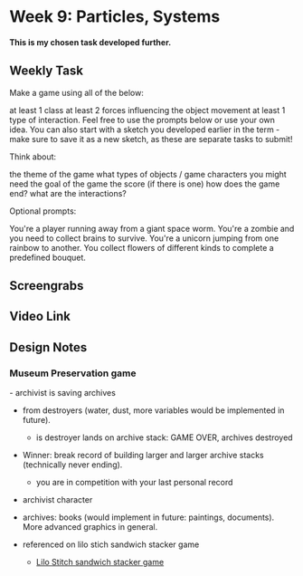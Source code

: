 <h1>Week 9: Particles, Systems</h1>

<h4><b1>This is my chosen task developed further.</b1></h4>

<h2>Weekly Task</h2>
Make a game using all of the below:

at least 1 class
at least 2 forces influencing the object movement
at least 1 type of interaction.
Feel free to use the prompts below or use your own idea. You can also start with a sketch you developed earlier in the term - make sure to save it as a new sketch, as these are separate tasks to submit!

Think about:

the theme of the game what types of objects / game characters you might need the goal of the game the score (if there is one) how does the game end? what are the interactions?

Optional prompts:

You're a player running away from a giant space worm. You're a zombie and you need to collect brains to survive. You're a unicorn jumping from one rainbow to another. You collect flowers of different kinds to complete a predefined bouquet.

<h2>Screengrabs</h2>

<h2>Video Link</h2>

<h2>Design Notes</h2>

<h3>Museum Preservation game</h3>
- archivist is saving archives

- from destroyers (water, dust, more variables would be implemented in future).
  - is destroyer lands on archive stack: GAME OVER, archives destroyed
 
- Winner: break record of building larger and larger archive stacks (technically never ending).
  - you are in competition with your last personal record 
  
- archivist character

- archives: books (would implement in future: paintings, documents). More advanced graphics in general. 

- referenced on lilo stich sandwich stacker game 
  - <a href="https://www.disney--games.com/625_sandwich_stacker_32.html"> Lilo Stitch sandwich stacker game</a>
